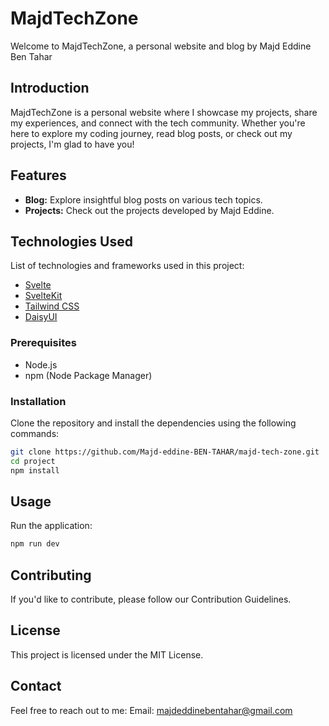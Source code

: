 # MajdTechZone

Welcome to MajdTechZone, a personal website and blog by Majd Eddine Ben Tahar


## Introduction

MajdTechZone is a personal website where I showcase my projects, share my experiences, and connect with the tech community. Whether you're here to explore my coding journey, read blog posts, or check out my projects, I'm glad to have you!

## Features

- **Blog:** Explore insightful blog posts on various tech topics.
- **Projects:** Check out the projects developed by Majd Eddine.

## Technologies Used

List of technologies and frameworks used in this project:

- [Svelte](https://svelte.dev/)
- [SvelteKit](https://kit.svelte.dev/)
- [Tailwind CSS](https://tailwindcss.com/)
- [DaisyUI](https://daisyui.com/)

### Prerequisites

- Node.js
- npm (Node Package Manager)

### Installation

Clone the repository and install the dependencies using the following commands:

```bash
git clone https://github.com/Majd-eddine-BEN-TAHAR/majd-tech-zone.git
cd project
npm install
```


## Usage
Run the application:

```bash
npm run dev
```

## Contributing
If you'd like to contribute, please follow our Contribution Guidelines.


## License
This project is licensed under the MIT License.

## Contact
Feel free to reach out to me:
    Email: majdeddinebentahar@gmail.com
